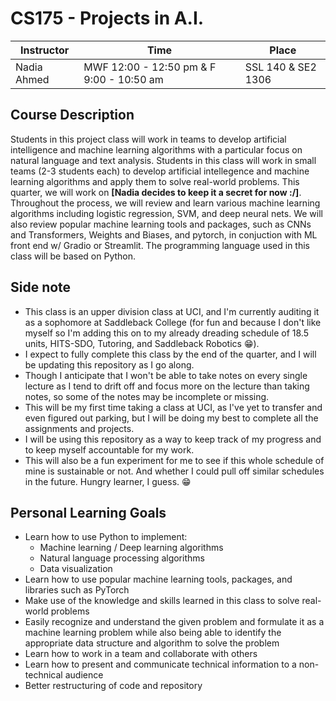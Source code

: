 # CS175 - Projects in A.I.

| Instructor | Time | Place |
|---|---|---|
| Nadia Ahmed | MWF 12:00 - 12:50 pm & F 9:00 - 10:50 am | SSL 140 & SE2 1306 |

## Course Description
Students in this project class will work in teams to develop artificial intelligence and machine learning algorithms with a particular focus on natural language and text analysis. Students in this class will work in small teams (2-3 students each) to develop artificial intellegence and machine learning algorithms and apply them to solve real-world problems. This quarter, we will work on **[Nadia decides to keep it a secret for now :/]**. Throughout the process, we will review and learn various machine learning algorithms including logistic regression, SVM, and deep neural nets. We will also review popular machine learning tools and packages, such as CNNs and Transformers, Weights and Biases, and pytorch, in conjuction with ML front end w/ Gradio or Streamlit. The programming language used in this class will be based on Python.


## Side note
- This class is an upper division class at UCI, and I'm currently auditing it as a sophomore at Saddleback College (for fun and because I don't like myself so I'm adding this on to my already dreading schedule of 18.5 units, HITS-SDO, Tutoring, and Saddleback Robotics 😁).
- I expect to fully complete this class by the end of the quarter, and I will be updating this repository as I go along.
- Though I anticipate that I won't be able to take notes on every single lecture as I tend to drift off and focus more on the lecture than taking notes, so some of the notes may be incomplete or missing.
- This will be my first time taking a class at UCI, as I've yet to transfer and even figured out parking, but I will be doing my best to complete all the assignments and projects.
- I will be using this repository as a way to keep track of my progress and to keep myself accountable for my work.
- This will also be a fun experiment for me to see if this whole schedule of mine is sustainable or not. And whether I could pull off similar schedules in the future. Hungry learner, I guess. 😁


## Personal Learning Goals
- Learn how to use Python to implement:
    + Machine learning / Deep learning algorithms
    + Natural language processing algorithms
    + Data visualization
- Learn how to use popular machine learning tools, packages, and libraries such as PyTorch
- Make use of the knowledge and skills learned in this class to solve real-world problems
- Easily recognize and understand the given problem and formulate it as a machine learning problem while also being able to identify the appropriate data structure and algorithm to solve the problem
- Learn how to work in a team and collaborate with others
- Learn how to present and communicate technical information to a non-technical audience
- Better restructuring of code and repository
